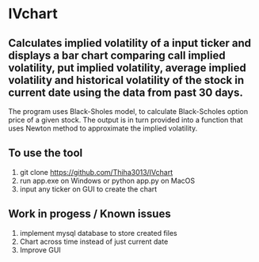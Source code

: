 # IVchart

## Calculates implied volatility of a input ticker and displays a bar chart comparing call implied volatility, put implied volatility, average implied volatility and historical volatility of the stock in current date using the data from past 30 days. 

The program uses Black-Sholes model, to calculate Black-Scholes option price of a given stock. The output is in turn provided into a function that uses Newton method to approximate the implied volatility. 

## To use the tool

1. git clone https://github.com/Thiha3013/IVchart
2. run app.exe on Windows or python app.py on MacOS
3. input any ticker on GUI to create the chart

## Work in progess / Known issues

1. implement mysql database to store created files
2. Chart across time instead of just current date
3. Improve GUI

